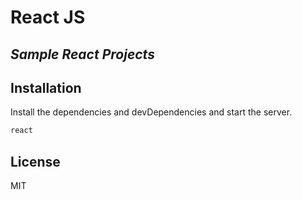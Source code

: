 # React JS

## _Sample React Projects_

## Installation

Install the dependencies and devDependencies and start the server.

```sh
react
```

## License

MIT
